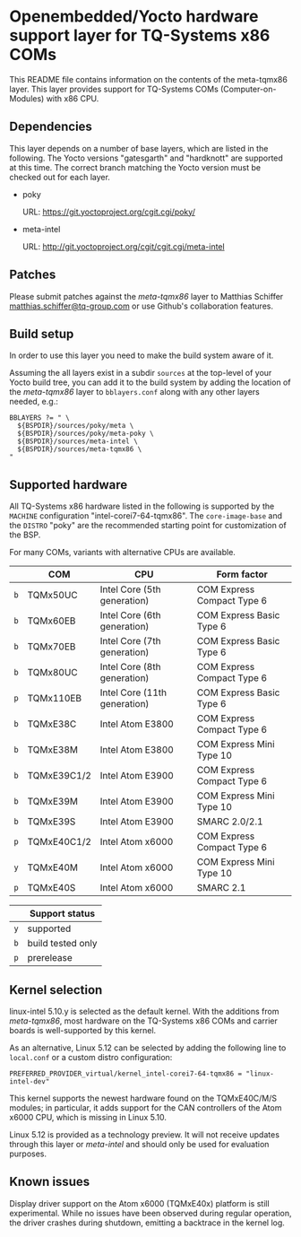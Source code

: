 # Openembedded/Yocto hardware support layer for TQ-Systems x86 COMs

This README file contains information on the contents of the meta-tqmx86 layer.
This layer provides support for TQ-Systems COMs (Computer-on-Modules) with x86
CPU.


## Dependencies

This layer depends on a number of base layers, which are listed in the
following. The Yocto versions "gatesgarth" and "hardknott" are supported at
this time. The correct branch matching the Yocto version must be checked out
for each layer.

- poky

  URL: https://git.yoctoproject.org/cgit.cgi/poky/

- meta-intel

  URL: http://git.yoctoproject.org/cgit/cgit.cgi/meta-intel


## Patches

Please submit patches against the *meta-tqmx86* layer to
Matthias Schiffer <matthias.schiffer@tq-group.com> or use Github's
collaboration features.


## Build setup

In order to use this layer you need to make the build system aware of it.

Assuming the all layers exist in a subdir `sources` at the top-level of your
Yocto build tree, you can add it to the build system by adding the
location of the *meta-tqmx86* layer to `bblayers.conf` along with any
other layers needed, e.g.:

```
BBLAYERS ?= " \
  ${BSPDIR}/sources/poky/meta \
  ${BSPDIR}/sources/poky/meta-poky \
  ${BSPDIR}/sources/meta-intel \
  ${BSPDIR}/sources/meta-tqmx86 \
"
```

## Supported hardware

All TQ-Systems x86 hardware listed in the following is supported by the
`MACHINE` configuration "intel-corei7-64-tqmx86". The `core-image-base` and
the `DISTRO` "poky" are the recommended starting point for customization of the
BSP.

For many COMs, variants with alternative CPUs are available.

|     | COM                | CPU                          | Form factor                |
|-----|--------------------|------------------------------|----------------------------|
| `b` | TQMx50UC           | Intel Core (5th generation)  | COM Express Compact Type 6 |
| `b` | TQMx60EB           | Intel Core (6th generation)  | COM Express Basic Type 6   |
| `b` | TQMx70EB           | Intel Core (7th generation)  | COM Express Basic Type 6   |
| `b` | TQMx80UC           | Intel Core (8th generation)  | COM Express Compact Type 6 |
| `p` | TQMx110EB          | Intel Core (11th generation) | COM Express Basic Type 6   |
| `b` | TQMxE38C           | Intel Atom E3800             | COM Express Compact Type 6 |
| `b` | TQMxE38M           | Intel Atom E3800             | COM Express Mini Type 10   |
| `b` | TQMxE39C1/2        | Intel Atom E3900             | COM Express Compact Type 6 |
| `b` | TQMxE39M           | Intel Atom E3900             | COM Express Mini Type 10   |
| `b` | TQMxE39S           | Intel Atom E3900             | SMARC 2.0/2.1              |
| `p` | TQMxE40C1/2        | Intel Atom x6000             | COM Express Compact Type 6 |
| `y` | TQMxE40M           | Intel Atom x6000             | COM Express Mini Type 10   |
| `p` | TQMxE40S           | Intel Atom x6000             | SMARC 2.1                  |

|     | Support status    |
|-----|-------------------|
| `y` | supported         |
| `b` | build tested only |
| `p` | prerelease        |


## Kernel selection

linux-intel 5.10.y is selected as the default kernel. With the additions from
*meta-tqmx86*, most hardware on the TQ-Systems x86 COMs and carrier boards is
well-supported by this kernel.

As an alternative, Linux 5.12 can be selected by adding the following line to
`local.conf` or a custom distro configuration:
```
PREFERRED_PROVIDER_virtual/kernel_intel-corei7-64-tqmx86 = "linux-intel-dev"
```
This kernel supports the newest hardware found on the TQMxE40C/M/S modules; in
particular, it adds support for the CAN controllers of the Atom x6000 CPU, which
is missing in Linux 5.10.

Linux 5.12 is provided as a technology preview. It will not receive updates
through this layer or *meta-intel* and should only be used for evaluation
purposes.


## Known issues

Display driver support on the Atom x6000 (TQMxE40x) platform is still
experimental. While no issues have been observed during regular operation,
the driver crashes during shutdown, emitting a backtrace in the kernel log.
